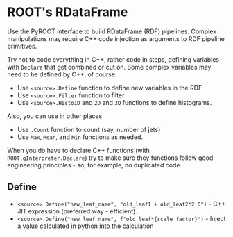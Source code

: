 # ROOT's RDataFrame

Use the PyROOT interface to build RDataFrame (RDF) pipelines. Complex manipulations may require C++ code injection as arguments to RDF pipeline primitives.

Try not to code everything in C++, rather code in steps, defining variables with `Declare` that get combined or cut on. Some complex variables may need to be defined by C++, of course.

* Use `<source>.Define` function to define new variables in the RDF
* Use `<source>.Filter` function to filter
* Use `<source>.Histo1D` and `2D` and `3D` functions to define histograms.

Also, you can use in other places

* Use `.Count` function to count (say, number of jets)
* Use `Max`, `Mean`, and `Min` functions as needed.

When you do have to declare C++ functions (with `ROOT.gInterpreter.Declare`) try to make sure they functions follow good engineering principles - so, for example, no duplicated code.

## Define

* `<source>.Define("new_leaf_name", "old_leaf1 + old_leaf2*2.0")` - C++ JIT expression (preferred way - efficient).
* `<source>.Define("new_leaf_name", f"old_leaf*{scale_factor}")` - Inject a value calculated in python into the calculation
